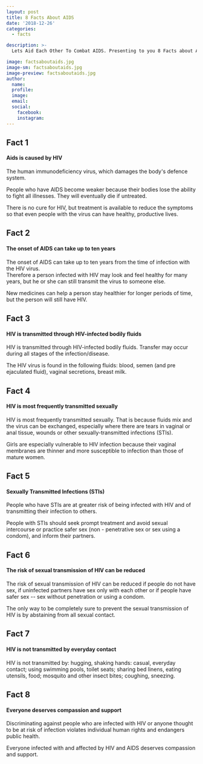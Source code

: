 ```yaml
---
layout: post
title: 8 Facts About AIDS
date: '2018-12-26'
categories:
  - facts

description: >-
  Lets Aid Each Other To Combat AIDS. Presenting to you 8 Facts about AIDS.

image: factsaboutaids.jpg
image-sm: factsaboutaids.jpg
image-preview: factsaboutaids.jpg
author:
  name:
  profile: 
  image: 
  email: 
  social:
    facebook: 
    instagram: 
---
```


## Fact 1

#### Aids is caused by HIV

The human immunodeficiency virus, which damages the body's defence system. 

People who have AIDS become weaker because their bodies lose the ability to fight all illnesses. They will eventually die if untreated. 

There is no cure for HIV, but treatment is available to reduce the symptoms so that even people with the virus can have healthy, productive lives.


## Fact 2

#### The onset of AIDS can take up to ten years

The onset of AIDS can take up to ten years from the time of infection with the HIV virus. <br>Therefore a person infected with HIV may look and feel healthy for many years, but he or she can still transmit the virus to someone else. 

New medicines can help a person stay healthier for longer periods of time, but the person will still have HIV.


## Fact 3

#### HIV is transmitted through HIV-infected bodily fluids

HIV is transmitted through HIV-infected bodily fluids. Transfer may occur during all stages of the infection/disease.

The HIV virus is found in the following fluids: blood, semen (and pre ejaculated fluid), vaginal secretions, breast milk.


## Fact 4

#### HIV is most frequently transmitted sexually

HIV is most frequently transmitted sexually. That is because fluids mix and the virus can be exchanged, especially where there are tears in vaginal or anal tissue, wounds or other sexually-transmitted infections (STIs).

Girls are especially vulnerable to HIV infection because their vaginal membranes are thinner and more susceptible to infection than those of mature women.

## Fact 5

#### Sexually Transmitted Infections (STIs)

People who have STIs are at greater risk of being infected with HIV and of transmitting their infection to others. 

People with STIs should seek prompt treatment and avoid sexual intercourse or practice safer sex (non - penetrative sex or sex using a condom), and inform their partners.

## Fact 6

#### The risk of sexual transmission of HIV can be reduced

The risk of sexual transmission of HIV can be reduced if people do not have sex, if uninfected partners have sex only with each other or if people have safer sex -- sex without penetration or using a condom. 

The only way to be completely sure to prevent the sexual transmission of HIV is by abstaining from all sexual contact.

## Fact 7

#### HIV is not transmitted by everyday contact

HIV is not transmitted by: hugging, shaking hands: casual, everyday contact; using swimming pools, toilet seats; sharing bed linens, eating utensils, food; mosquito and other insect bites; coughing, sneezing.

## Fact 8

#### Everyone deserves compassion and support

Discriminating against people who are infected with HIV or anyone thought to be at risk of infection violates individual human rights and endangers public health. 

Everyone infected with and affected by HIV and AIDS deserves compassion and support.
